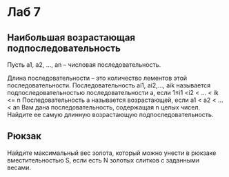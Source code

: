 # Лаб 7
## Наибольшая возрастающая подпоследовательность
Пусть a1, a2, ..., an – числовая последовательность.

Длина последовательности – это количество лементов этой последовательности. Последовательность ai1, ai2,..., aik называется подпоследовательностью последовательности a, если 1≤i1 <i2 < ... < ik <= n
Последовательность a называется возрастающей, если a1 < a2 < ... < an
Вам дана последовательность, содержащая n целых чисел. Найдите ее самую длинную возрастающую подпоследовательность.

## Рюкзак
Найдите максимальный вес золота, который можно унести в рюкзаке вместительностью S, если есть N золотых слитков с заданными весами.

